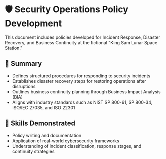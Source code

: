 # 🛡️ Security Operations Policy Development

This document includes policies developed for Incident Response, Disaster Recovery, and Business Continuity at the fictional "King Sam Lunar Space Station."

## 📄 Summary

- Defines structured procedures for responding to security incidents
- Establishes disaster recovery steps for restoring operations after disruptions
- Outlines business continuity planning through Business Impact Analysis (BIA)
- Aligns with industry standards such as NIST SP 800-61, SP 800-34, ISO/IEC 27035, and ISO 22301

## 🧠 Skills Demonstrated

- Policy writing and documentation
- Application of real-world cybersecurity frameworks
- Understanding of incident classification, response stages, and continuity strategies
